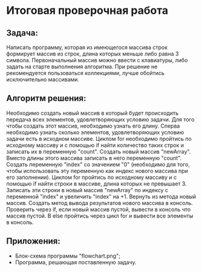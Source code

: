 # Итоговая проверочная работа
## Задача:
Написать программу, которая из имеющегося массива строк формирует массив из строк, длина которых меньше либо равна 3 символа. Первоначальный массив можно ввести с клавиатуры, либо задать на старте выполнения алгоритма. При решение не рекомендуется пользоваться коллекциями, лучше обойтись исключительно массивами.

## Алгоритм решения:
Необходимо создать новый массив в который будет происходить передача всех элементов, удовлетворяющих условию задачи.
Для того чтобы создать этот массив, необходимо узнать его длину. Сперва необходимо узнать сколько элементов,
удовлетворяющих условию задачи есть в исходном массиве. Циклом for необходимо пройтись по исходному массиву и c помощью if найти количество таких строк и записать их в переменную "count".
Создать новый массив "newArray". Вместо длины этого массива записать в него переменную "count".
Создать переменную "index" со значением "0" (необходимо для того, чтобы использовать эту переменную как индекс нового массива при его заполнении).
Циклом for пройтись по исходному массиву и с помощью if найти строки в массиве, длина которых не превышает 3.
Записать эти строки в новый массив "newArray" по индексу с переменной "index" и увеличить "index" на +1.
Вернуть из метода новый массив.
Создать метод вывода результатов нового массива в консоль.
Проверить через if, если новый массив пустой, вывести в консоль что массив пустой.
В else пройтись через цикл for и вывести все элементы в консоль.

## Приложения:
- Блок-схема программы "flowchart.png";
- Программа, решающая поставленную задачу.